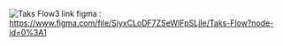 
![Taks Flow3](https://user-images.githubusercontent.com/99662592/156167280-9064c1ef-3625-41ee-943f-224daa4da5b3.png)
link figma : https://www.figma.com/file/SiyxCLoDF7ZSeWIFpSLjIe/Taks-Flow?node-id=0%3A1

